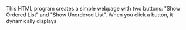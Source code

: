 This HTML program creates a simple webpage with two buttons: "Show Ordered List" and "Show Unordered List". When you click a button, it dynamically displays
